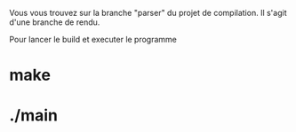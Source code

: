 Vous vous trouvez sur la branche "parser" du projet de compilation. Il s'agit d'une branche de rendu.

Pour lancer le build et executer le programme
# make
# ./main
